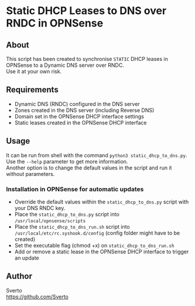 # Static DHCP Leases to DNS over RNDC in OPNSense

## About
This script has been created to synchronise `STATIC` DHCP leases in OPNSense to a Dynamic DNS server over RNDC.  
Use it at your own risk.

## Requirements
- Dynamic DNS (RNDC) configured in the DNS server
- Zones created in the DNS server (including Reverse DNS)
- Domain set in the OPNSense DHCP interface settings
- Static leases created in the OPNSense DHCP interface

## Usage
It can be run from shell with the command `python3 static_dhcp_to_dns.py`. Use the `--help` parameter to get more information.  
Another option is to change the default values in the script and run it without parameters.

### Installation in OPNSense for automatic updates
- Override the default values within the `static_dhcp_to_dns.py` script with your DNS RNDC key.
- Place the `static_dhcp_to_dns.py` script into `/usr/local/opnsense/scripts`
- Place the `static_dhcp_to_dns_run.sh` script into `/usr/local/etc/rc.syshook.d/config` (config folder might have to be created)
- Set the executable flag (chmod +x) on `static_dhcp_to_dns_run.sh`
- Add or remove a static lease in the OPNSense DHCP interface to trigger an update

## Author
Sverto  
https://github.com/Sverto



